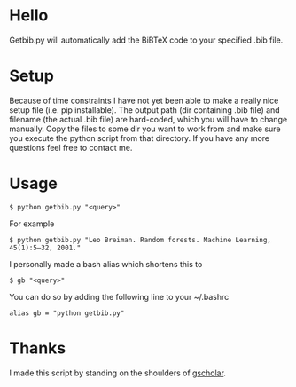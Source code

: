 
# Hello 

Getbib.py will automatically add the BiBTeX code to your specified .bib file. 

# Setup

Because of time constraints I have not yet been able to make a really nice setup
file (i.e. pip installable). The output path (dir containing .bib file) and
filename (the actual .bib file) are hard-coded, which you will have to change
manually.  Copy the files to some dir you want to work from and make sure you
execute the python script from that directory. If you have any more questions
feel free to contact me. 

# Usage

    $ python getbib.py "<query>"

For example

    $ python getbib.py "Leo Breiman. Random forests. Machine Learning, 45(1):5–32, 2001."

I personally made a bash alias which shortens this to

    $ gb "<query>"

You can do so by adding the following line to your ~/.bashrc

    alias gb = "python getbib.py"

# Thanks

I made this script by standing on the shoulders of [gscholar](www.google.com). 

